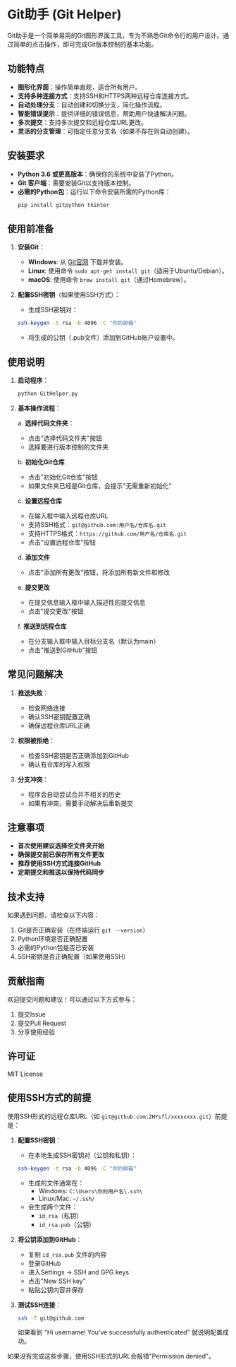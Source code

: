 # Git助手 (Git Helper)

Git助手是一个简单易用的Git图形界面工具，专为不熟悉Git命令行的用户设计。通过简单的点击操作，即可完成Git版本控制的基本功能。

## 功能特点

- **图形化界面**：操作简单直观，适合所有用户。
- **支持多种连接方式**：支持SSH和HTTPS两种远程仓库连接方式。
- **自动处理分支**：自动创建和切换分支，简化操作流程。
- **智能错误提示**：提供详细的错误信息，帮助用户快速解决问题。
- **多次提交**：支持多次提交和远程仓库URL更改。
- **灵活的分支管理**：可指定任意分支名（如果不存在则自动创建）。

## 安装要求

- **Python 3.6 或更高版本**：确保你的系统中安装了Python。
- **Git 客户端**：需要安装Git以支持版本控制。
- **必需的Python包**：运行以下命令安装所需的Python库：
  ```bash
  pip install gitpython tkinter
  ```

## 使用前准备

1. **安装Git**：
   - **Windows**: 从 [Git官网](https://git-scm.com/download/win) 下载并安装。
   - **Linux**: 使用命令 `sudo apt-get install git`（适用于Ubuntu/Debian）。
   - **macOS**: 使用命令 `brew install git`（通过Homebrew）。

2. **配置SSH密钥**（如果使用SSH方式）：
   - 生成SSH密钥对：
   ```bash
   ssh-keygen -t rsa -b 4096 -C "你的邮箱"
   ```
   - 将生成的公钥（.pub文件）添加到GitHub账户设置中。

## 使用说明

1. **启动程序**：
   ```bash
   python GitHelper.py
   ```

2. **基本操作流程**：

   a. **选择代码文件夹**：
   - 点击"选择代码文件夹"按钮
   - 选择要进行版本控制的文件夹

   b. **初始化Git仓库**
   - 点击"初始化Git仓库"按钮
   - 如果文件夹已经是Git仓库，会提示"无需重新初始化"

   c. **设置远程仓库**
   - 在输入框中输入远程仓库URL
   - 支持SSH格式：`git@github.com:用户名/仓库名.git`
   - 支持HTTPS格式：`https://github.com/用户名/仓库名.git`
   - 点击"设置远程仓库"按钮

   d. **添加文件**
   - 点击"添加所有更改"按钮，将添加所有新文件和修改

   e. **提交更改**
   - 在提交信息输入框中输入描述性的提交信息
   - 点击"提交更改"按钮

   f. **推送到远程仓库**
   - 在分支输入框中输入目标分支名（默认为main）
   - 点击"推送到GitHub"按钮

## 常见问题解决

1. **推送失败**：
   - 检查网络连接
   - 确认SSH密钥配置正确
   - 确保远程仓库URL正确

2. **权限被拒绝**：
   - 检查SSH密钥是否正确添加到GitHub
   - 确认有仓库的写入权限

3. **分支冲突**：
   - 程序会自动尝试合并不相关的历史
   - 如果有冲突，需要手动解决后重新提交

## 注意事项

- **首次使用建议选择空文件夹开始**
- **确保提交前已保存所有文件更改**
- **推荐使用SSH方式连接GitHub**
- **定期提交和推送以保持代码同步**

## 技术支持

如果遇到问题，请检查以下内容：
1. Git是否正确安装（在终端运行 `git --version`）
2. Python环境是否正确配置
3. 必需的Python包是否已安装
4. SSH密钥是否正确配置（如果使用SSH）

## 贡献指南

欢迎提交问题和建议！可以通过以下方式参与：
1. 提交Issue
2. 提交Pull Request
3. 分享使用经验

## 许可证

MIT License

## 使用SSH方式的前提

使用SSH形式的远程仓库URL（如 `git@github.com:ZHYsfl/xxxxxxxx.git`）前提是：

1. **配置SSH密钥**：
   - 在本地生成SSH密钥对（公钥和私钥）：
   ```bash
   ssh-keygen -t rsa -b 4096 -C "你的邮箱"
   ```
   - 生成的文件通常在：
     - Windows: `C:\Users\你的用户名\.ssh\`
     - Linux/Mac: `~/.ssh/`
   - 会生成两个文件：
     - `id_rsa`（私钥）
     - `id_rsa.pub`（公钥）

2. **将公钥添加到GitHub**：
   - 复制 `id_rsa.pub` 文件的内容
   - 登录GitHub
   - 进入Settings -> SSH and GPG keys
   - 点击"New SSH key"
   - 粘贴公钥内容并保存

3. **测试SSH连接**：
   ```bash
   ssh -T git@github.com
   ```
   如果看到 "Hi username! You've successfully authenticated" 就说明配置成功。

如果没有完成这些步骤，使用SSH形式的URL会报错"Permission denied"。 